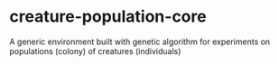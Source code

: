 # creature-population-core
A generic environment built with genetic algorithm for experiments on populations (colony) of creatures (individuals)
